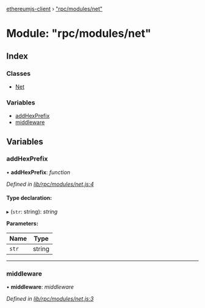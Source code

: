 [ethereumjs-client](../README.md) › ["rpc/modules/net"](_rpc_modules_net_.md)

# Module: "rpc/modules/net"

## Index

### Classes

* [Net](../classes/_rpc_modules_net_.net.md)

### Variables

* [addHexPrefix](_rpc_modules_net_.md#addhexprefix)
* [middleware](_rpc_modules_net_.md#middleware)

## Variables

###  addHexPrefix

• **addHexPrefix**: *function*

*Defined in [lib/rpc/modules/net.js:4](https://github.com/ethereumjs/ethereumjs-client/blob/master/lib/rpc/modules/net.js#L4)*

#### Type declaration:

▸ (`str`: string): *string*

**Parameters:**

Name | Type |
------ | ------ |
`str` | string |

___

###  middleware

• **middleware**: *middleware*

*Defined in [lib/rpc/modules/net.js:3](https://github.com/ethereumjs/ethereumjs-client/blob/master/lib/rpc/modules/net.js#L3)*
